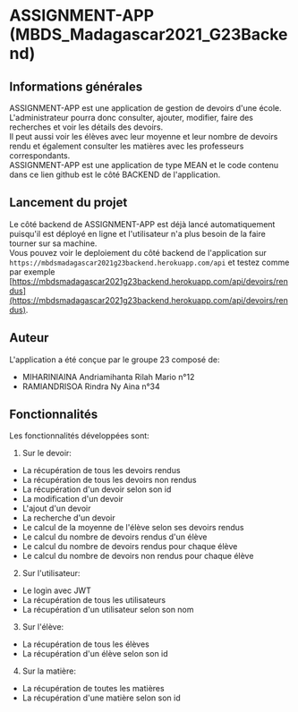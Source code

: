 # ASSIGNMENT-APP (MBDS_Madagascar2021_G23Backend)

## Informations générales   
ASSIGNMENT-APP est une application de gestion de devoirs d'une école.  
L'administrateur pourra donc consulter, ajouter, modifier, faire des recherches et voir les détails des devoirs.  
Il peut aussi voir les élèves avec leur moyenne et leur nombre de devoirs rendu et également consulter les matières avec les professeurs correspondants.  
ASSIGNMENT-APP est une application de type MEAN et le code contenu dans ce lien github est le côté BACKEND de l'application.

## Lancement du projet    
Le côté backend de ASSIGNMENT-APP est déjà lancé automatiquement puisqu'il est déployé en ligne et l'utilisateur n'a plus besoin de la faire tourner sur sa machine.    
Vous pouvez voir le deploiement du côté backend de l'application sur `https://mbdsmadagascar2021g23backend.herokuapp.com/api` et testez comme par exemple [https://mbdsmadagascar2021g23backend.herokuapp.com/api/devoirs/rendus](https://mbdsmadagascar2021g23backend.herokuapp.com/api/devoirs/rendus).

## Auteur    
L'application a été conçue par le groupe 23 composé de:
- MIHARINIAINA Andriamihanta Rilah Mario    n°12  
- RAMIANDRISOA Rindra Ny Aina               n°34

## Fonctionnalités    
Les fonctionnalités développées sont:  
1. Sur le devoir:
- La récupération de tous les devoirs rendus 
- La récupération de tous les devoirs non rendus 
- La récupération d'un devoir selon son id
- La modification d'un devoir
- L'ajout d'un devoir
- La recherche d'un devoir
- Le calcul de la moyenne de l'élève selon ses devoirs rendus
- Le calcul du nombre de devoirs rendus d'un élève
- Le calcul du nombre de devoirs rendus pour chaque élève 
- Le calcul du nombre de devoirs non rendus pour chaque élève 
2. Sur l'utilisateur:  
- Le login avec JWT
- La récupération de tous les utilisateurs
- La récupération d'un utilisateur selon son nom
3. Sur l'élève:  
- La récupération de tous les élèves
- La récupération d'un élève selon son id
4. Sur la matière:  
- La récupération de toutes les matières
- La récupération d'une matière selon son id